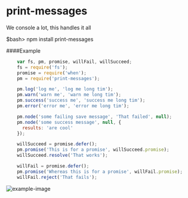 print-messages
==============

We console a lot, this handles it all

$bash> npm install print-messages


####Example
```js
    var fs, pm, promise, willFail, willSucceed;
    fs = require('fs');
    promise = require('when');
    pm = require('print-messages');

    pm.log('log me', 'log me long tim');
    pm.warn('warn me', 'warn me long tim');
    pm.success('success me', 'success me long tim');
    pm.error('error me', 'error me long tim');

    pm.node('some failing save message', 'That failed', null);
    pm.node('some success message', null, {
      results: 'are cool'
    });

    willSucceed = promise.defer();
    pm.promise('This is for a promise', willSucceed.promise);
    willSucceed.resolve('That works');

    willFail = promise.defer();
    pm.promise('Whereas this is for a promise', willFail.promise);
    willFail.reject('That fails');
```

![example-image](https://rawgithub.com/danschumann/print-messages/master/example_output.gif)

